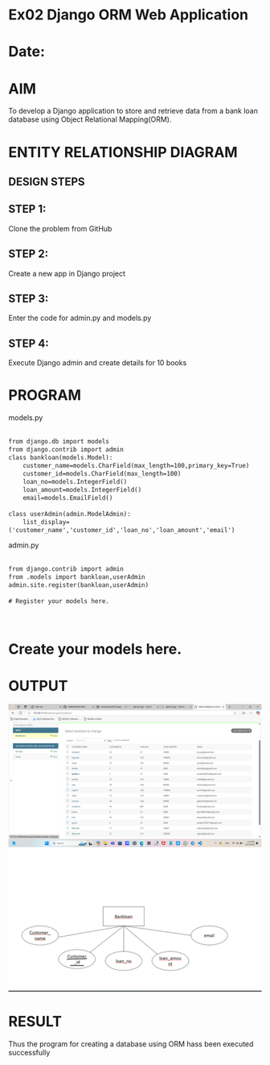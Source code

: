 # Ex02 Django ORM Web Application
# Date:
# AIM
To develop a Django application to store and retrieve data from a bank loan database using Object Relational Mapping(ORM).

# ENTITY RELATIONSHIP DIAGRAM
## DESIGN STEPS
## STEP 1:
Clone the problem from GitHub

## STEP 2:
Create a new app in Django project

## STEP 3:
Enter the code for admin.py and models.py

## STEP 4:
Execute Django admin and create details for 10 books

# PROGRAM

models.py
```

from django.db import models
from django.contrib import admin
class bankloan(models.Model):
    customer_name=models.CharField(max_length=100,primary_key=True)
    customer_id=models.CharField(max_length=100)
    loan_no=models.IntegerField()
    loan_amount=models.IntegerField()
    email=models.EmailField()
 
class userAdmin(admin.ModelAdmin):
    list_display=('customer_name','customer_id','loan_no','loan_amount','email')
```

admin.py

```

from django.contrib import admin
from .models import bankloan,userAdmin
admin.site.register(bankloan,userAdmin)

# Register your models here.



```
# Create your models here.

# OUTPUT
![alt text](<Screenshot 2024-12-01 133413.png>)
![alt text](<Screenshot 2024-11-14 161421.png>)

# RESULT
Thus the program for creating a database using ORM hass been executed successfully
